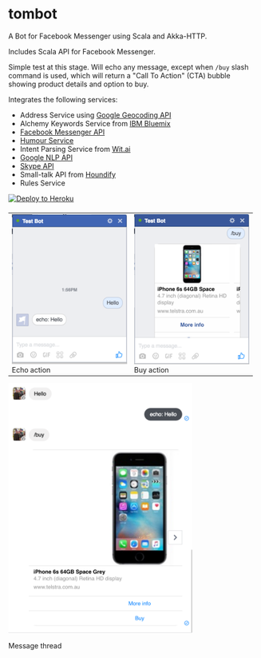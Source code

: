 # tombot

A Bot for Facebook Messenger using Scala and Akka-HTTP.

Includes Scala API for Facebook Messenger.

Simple test at this stage. Will echo any message, except when `/buy` slash command is used, which will return a
"Call To Action" (CTA) bubble showing product details and option to buy.

Integrates the following services:
* Address Service using [Google Geocoding API](https://developers.google.com/maps/documentation/geocoding/start)
* Alchemy Keywords Service from [IBM Bluemix](http://www.ibm.com/watson/developercloud/alchemy-language.html)
* [Facebook Messenger API](https://developers.facebook.com/docs/messenger-platform)
* [Humour Service](https://github.com/KiaFathi/tambalAPI)
* Intent Parsing Service from [Wit.ai](https://wit.ai/)
* [Google NLP API](https://cloud.google.com/natural-language/docs/)
* [Skype API](https://docs.botframework.com/en-us/skype/getting-started)
* Small-talk API from [Houndify](https://www.houndify.com/)
* Rules Service


[![Deploy to Heroku](https://www.herokucdn.com/deploy/button.png)](https://heroku.com/deploy)

<table width="100%" style="border: none; margin-top: 20px;">
    <tr>
        <td style="border: none;">
            <img src="assets/echo.png" title="Echo action" width="231" height="300">
            <br>
            Echo action
        </td>
        <td style="border: none;">
            <img src="assets/buy.png" title="Echo action" width="231" height="300">
            <br>
            Buy action
        </td>
    </tr>
</table>

<img src="assets/thread.png" title="Echo action" width="368" height="500">

Message thread
